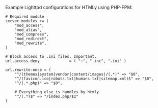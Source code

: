 <!--t Lighttpd t-->
<!--d Example configurations Lighttpd for HTMLy d-->

Example Lighttpd configurations for HTMLy using PHP-FPM:

```
# Required module
server.modules += (
	"mod_access",
	"mod_alias",
	"mod_compress",
	"mod_redirect",
	"mod_rewrite",
)

# Block access to .ini files. Important.
url.access-deny             = ( "~", ".inc", ".ini" )

url.rewrite-once = (
	"^/(themes|system|vendor|content/images)/(.*)" => "$0",
	"^/(favicon.ico|robots.txt|humans.txt|sitemap.xml)$" => "$0",
	"^/(.*.php)" => "$0",
  
	# Everything else is handles by htmly
	"^/(.*)$" => "/index.php/$1"
)
```

    